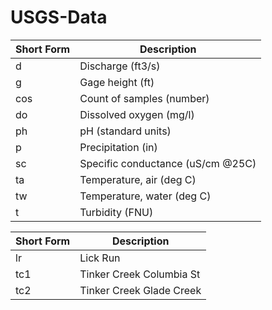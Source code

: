 # USGS-Data

| Short Form | Description                       |
| ---------- | --------------------------------- |
| d          | Discharge (ft3/s)                 |
| g          | Gage height (ft)                  |
| cos        | Count of samples (number)         |
| do         | Dissolved oxygen (mg/l)           |
| ph         | pH (standard units)               |
| p          | Precipitation (in)                |
| sc         | Specific conductance (uS/cm @25C) |
| ta         | Temperature, air (deg C)          |
| tw         | Temperature, water (deg C)        |
| t          | Turbidity (FNU)                   |

| Short Form | Description              |
| ---------- | ------------------------ |
| lr         | Lick Run                 |
| tc1        | Tinker Creek Columbia St |
| tc2        | Tinker Creek Glade Creek |
